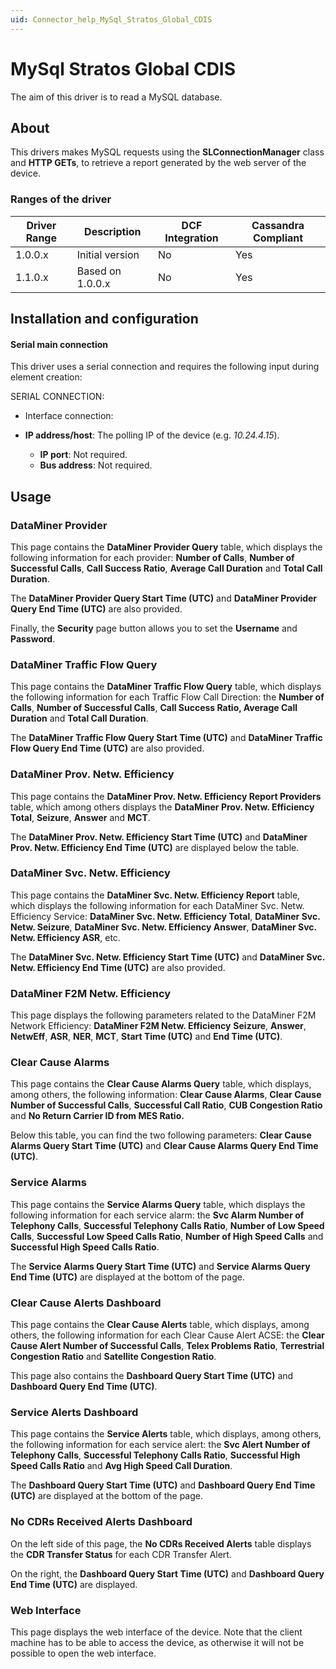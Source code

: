 ```yaml
---
uid: Connector_help_MySql_Stratos_Global_CDIS
---
```


# MySql Stratos Global CDIS

The aim of this driver is to read a MySQL database.

## About

This drivers makes MySQL requests using the **SLConnectionManager** class and **HTTP GETs**, to retrieve a report generated by the web server of the device.

### Ranges of the driver

| **Driver Range** | **Description**  | **DCF Integration** | **Cassandra Compliant** |
|------------------|------------------|---------------------|-------------------------|
| 1.0.0.x          | Initial version  | No                  | Yes                     |
| 1.1.0.x          | Based on 1.0.0.x | No                  | Yes                     |

## Installation and configuration

#### Serial main connection

This driver uses a serial connection and requires the following input during element creation:

SERIAL CONNECTION:

- Interface connection:

- **IP address/host**: The polling IP of the device (e.g. *10.24.4.15*).
  - **IP port**: Not required.
  - **Bus address**: Not required.

## Usage

### DataMiner Provider

This page contains the **DataMiner Provider Query** table, which displays the following information for each provider: **Number of Calls**, **Number of Successful Calls**, **Call Success Ratio**, **Average Call Duration** and **Total Call Duration**.

The **DataMiner Provider Query Start Time (UTC)** and **DataMiner Provider Query End Time (UTC)** are also provided.

Finally, the **Security** page button allows you to set the **Username** and **Password**.

### DataMiner Traffic Flow Query

This page contains the **DataMiner Traffic Flow Query** table, which displays the following information for each Traffic Flow Call Direction: the **Number of Calls**, **Number of Successful Calls**, **Call Success Ratio, Average Call Duration** and **Total Call Duration**.

The **DataMiner Traffic Flow Query Start Time (UTC)** and **DataMiner Traffic Flow Query End Time (UTC)** are also provided.

### DataMiner Prov. Netw. Efficiency

This page contains the **DataMiner Prov. Netw. Efficiency Report Providers** table, which among others displays the **DataMiner Prov. Netw. Efficiency Total**, **Seizure**, **Answer** and **MCT**.

The **DataMiner Prov. Netw. Efficiency Start Time (UTC)** and **DataMiner Prov. Netw. Efficiency End Time (UTC)** are displayed below the table.

### DataMiner Svc. Netw. Efficiency

This page contains the **DataMiner Svc. Netw. Efficiency Report** table, which displays the following information for each DataMiner Svc. Netw. Efficiency Service: **DataMiner Svc. Netw. Efficiency Total**, **DataMiner Svc. Netw. Seizure**, **DataMiner Svc. Netw. Efficiency Answer**, **DataMiner Svc. Netw. Efficiency ASR**, etc.

The **DataMiner Svc. Netw. Efficiency Start Time (UTC)** and **DataMiner Svc. Netw. Efficiency End Time (UTC)** are also provided.

### DataMiner F2M Netw. Efficiency

This page displays the following parameters related to the DataMiner F2M Network Efficiency: **DataMiner F2M Netw. Efficiency** **Seizure**, **Answer**, **NetwEff**, **ASR**, **NER**, **MCT**, **Start Time (UTC)** and **End Time (UTC)**.

### Clear Cause Alarms

This page contains the **Clear Cause Alarms Query** table, which displays, among others, the following information: **Clear Cause Alarms**, **Clear Cause Number of Successful Calls**, **Successful Call Ratio**, **CUB Congestion Ratio** and **No Return Carrier ID from MES Ratio.**

Below this table, you can find the two following parameters: **Clear Cause Alarms Query Start Time (UTC)** and **Clear Cause Alarms Query End Time (UTC)**.

### Service Alarms

This page contains the **Service Alarms Query** table, which displays the following information for each service alarm: the **Svc Alarm Number of Telephony Calls**, **Successful Telephony Calls Ratio**, **Number of Low Speed Calls**, **Successful Low Speed Calls Ratio**, **Number of High Speed Calls** and **Successful High Speed Calls Ratio**.

The **Service Alarms Query Start Time (UTC)** and **Service Alarms Query End Time (UTC)** are displayed at the bottom of the page.

### Clear Cause Alerts Dashboard

This page contains the **Clear Cause Alerts** table, which displays, among others, the following information for each Clear Cause Alert ACSE: the **Clear Cause Alert Number of Successful Calls**, **Telex Problems Ratio**, **Terrestrial Congestion Ratio** and **Satellite Congestion Ratio**.

This page also contains the **Dashboard Query Start Time (UTC)** and **Dashboard Query End Time (UTC)**.

### Service Alerts Dashboard

This page contains the **Service Alerts** table, which displays, among others, the following information for each service alert: the **Svc Alert Number of Telephony Calls**, **Successful Telephony Calls Ratio**, **Successful High Speed Calls Ratio** and **Avg High Speed Call Duration**.

The **Dashboard Query Start Time (UTC)** and **Dashboard Query End Time (UTC)** are displayed at the bottom of the page.

### No CDRs Received Alerts Dashboard

On the left side of this page, the **No CDRs Received Alerts** table displays the **CDR Transfer Status** for each CDR Transfer Alert.

On the right, the **Dashboard Query Start Time (UTC)** and **Dashboard Query End Time (UTC)** are displayed.

### Web Interface

This page displays the web interface of the device. Note that the client machine has to be able to access the device, as otherwise it will not be possible to open the web interface.
